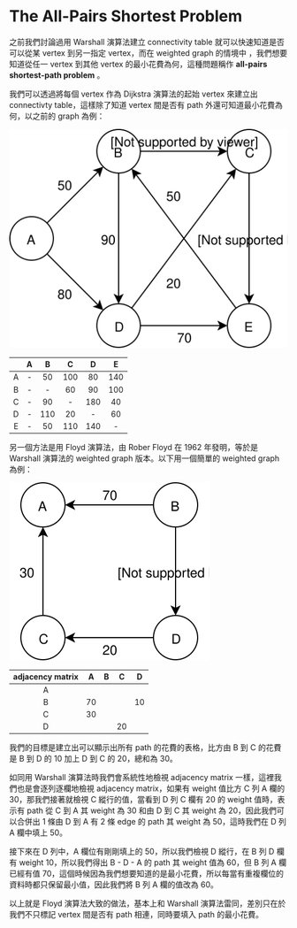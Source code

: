 # The All-Pairs Shortest Problem

之前我們討論過用 Warshall 演算法建立 connectivity table 就可以快速知道是否可以從某 vertex 到另一指定 vertex，而在 weighted graph 的情境中 ，我們想要知道從任一 vertex 到其他 vertex 的最小花費為何，這種問題稱作 **all-pairs shortest-path problem** 。

我們可以透過將每個 vertex 作為 Dijkstra 演算法的起始 vertex 來建立出 connectivty table，這樣除了知道 vertex 間是否有 path 外還可知道最小花費為何，以之前的 graph 為例：

![](../.gitbook/assets/shortest_path_example.svg)

|  | A | B | C | D | E |
| :---: | :---: | :---: | :---: | :---: | :---: |
| A | - | 50 | 100 | 80 | 140 |
| B | - | - | 60 | 90 | 100 |
| C | - | 90 | - | 180 | 40 |
| D | - | 110 | 20 | - | 60 |
| E | - | 50 | 110 | 140 | - |

另一個方法是用 Floyd 演算法，由 Rober Floyd 在 1962 年發明，等於是 Warshall 演算法的 weighted graph 版本。以下用一個簡單的 weighted graph 為例：

![](../.gitbook/assets/floyd_algorithm_example.svg)

| adjacency matrix | A | B | C | D |
| :---: | :---: | :---: | :---: | :---: |
| A |  |  |  |  |
| B | 70 |  |  | 10 |
| C | 30 |  |  |  |
| D |  |  | 20 |  |

我們的目標是建立出可以顯示出所有 path 的花費的表格，比方由 B 到 C 的花費是 B 到 D 的 10 加上 D 到 C 的 20，總和為 30。

如同用 Warshall 演算法時我們會系統性地檢視 adjacency matrix 一樣，這裡我們也是會逐列逐欄地檢視 adjacency matrix，如果有 weight 值比方 C 列 A 欄的 30，那我們接著就檢視 C 縱行的值，當看到 D 列 C 欄有 20 的 weight 值時，表示有 path 從 C 到 A 其 weight 為 30 和由 D 到 C 其 weight 為 20，因此我們可以合併出 1 條由 D 到 A 有 2 條 edge 的 path 其 weight 為 50，這時我們在 D 列 A 欄中填上 50。

接下來在 D 列中，A 欄位有剛剛填上的 50，所以我們檢視 D 縱行，在 B 列 D 欄有 weight 10，所以我們得出 B - D - A 的 path 其 weight 值為 60，但 B 列 A 欄已經有值 70，這個時候因為我們想要知道的是最小花費，所以每當有重複欄位的資料時都只保留最小值，因此我們將 B 列 A 欄的值改為 60。

以上就是 Floyd 演算法大致的做法，基本上和 Warshall 演算法雷同，差別只在於我們不只標記 vertex 間是否有 path 相連，同時要填入 path 的最小花費。

